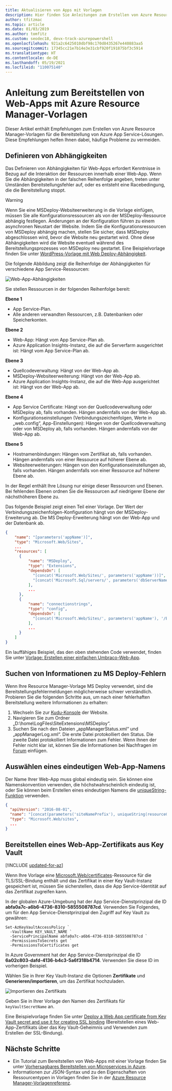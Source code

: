 ```yaml
---
title: Aktualisieren von Apps mit Vorlagen
description: Hier finden Sie Anleitungen zum Erstellen von Azure Resource Manager-Vorlagen zum Bereitstellen von App Service-Apps.
author: tfitzmac
ms.topic: article
ms.date: 01/03/2019
ms.author: tomfitz
ms.custom: seodec18, devx-track-azurepowershell
ms.openlocfilehash: 921a2c6425010dbf98c170d8435267e440883aa5
ms.sourcegitcommit: 17345cc21e7b14e3e31cbf920f191875bf3c5914
ms.translationtype: HT
ms.contentlocale: de-DE
ms.lasthandoff: 05/19/2021
ms.locfileid: "110075140"
---
```

# <a name="guidance-on-deploying-web-apps-by-using-azure-resource-manager-templates"></a>Anleitung zum Bereitstellen von Web-Apps mit Azure Resource Manager-Vorlagen

Dieser Artikel enthält Empfehlungen zum Erstellen von Azure Resource Manager-Vorlagen für die Bereitstellung von Azure App Service-Lösungen. Diese Empfehlungen helfen Ihnen dabei, häufige Probleme zu vermeiden.

## <a name="define-dependencies"></a>Definieren von Abhängigkeiten

Das Definieren von Abhängigkeiten für Web-Apps erfordert Kenntnisse in Bezug auf die Interaktion der Ressourcen innerhalb einer Web-App. Wenn Sie die Abhängigkeiten in der falschen Reihenfolge angeben, treten unter Umständen Bereitstellungsfehler auf, oder es entsteht eine Racebedingung, die die Bereitstellung stoppt.

> [!WARNING]
> Wenn Sie eine MSDeploy-Websiteerweiterung in die Vorlage einfügen, müssen Sie alle Konfigurationsressourcen als von der MSDeploy-Ressource abhängig festlegen. Änderungen an der Konfiguration führen zu einem asynchronen Neustart der Website. Indem Sie die Konfigurationsressourcen von MSDeploy abhängig machen, stellen Sie sicher, dass MSDeploy abgeschlossen wird, bevor die Website neu gestartet wird. Ohne diese Abhängigkeiten wird die Website eventuell während des Bereitstellungsprozesses von MSDeploy neu gestartet. Eine Beispielvorlage finden Sie unter [WordPress-Vorlage mit Web Deploy-Abhängigkeit](https://github.com/davidebbo/AzureWebsitesSamples/blob/master/ARMTemplates/WordpressTemplateWebDeployDependency.json).

Die folgende Abbildung zeigt die Reihenfolge der Abhängigkeiten für verschiedene App Service-Ressourcen:

![Web-App-Abhängigkeiten](media/web-sites-rm-template-guidance/web-dependencies.png)

Sie stellen Ressourcen in der folgenden Reihenfolge bereit:

**Ebene 1**
* App Service-Plan.
* Alle anderen verwandten Ressourcen, z.B. Datenbanken oder Speicherkonten.

**Ebene 2**
* Web-App: Hängt vom App Service-Plan ab.
* Azure Application Insights-Instanz, die auf die Serverfarm ausgerichtet ist: Hängt vom App Service-Plan ab.

**Ebene 3**
* Quellcodeverwaltung: Hängt von der Web-App ab.
* MSDeploy-Websiteerweiterung: Hängt von der Web-App ab.
* Azure Application Insights-Instanz, die auf die Web-App ausgerichtet ist: Hängt von der Web-App ab.

**Ebene 4**
* App Service Certificate: Hängt von der Quellcodeverwaltung oder MSDeploy ab, falls vorhanden. Hängen andernfalls von der Web-App ab.
* Konfigurationseinstellungen (Verbindungszeichenfolgen, Werte in „web.config“, App-Einstellungen): Hängen von der Quellcodeverwaltung oder von MSDeploy ab, falls vorhanden. Hängen andernfalls von der Web-App ab.

**Ebene 5**
* Hostnamenbindungen: Hängen vom Zertifikat ab, falls vorhanden. Hängen andernfalls von einer Ressource auf höherer Ebene ab.
* Websiteerweiterungen: Hängen von den Konfigurationseinstellungen ab, falls vorhanden. Hängen andernfalls von einer Ressource auf höherer Ebene ab.

In der Regel enthält Ihre Lösung nur einige dieser Ressourcen und Ebenen. Bei fehlenden Ebenen ordnen Sie die Ressourcen auf niedrigerer Ebene der nächsthöheren Ebene zu.

Das folgende Beispiel zeigt einen Teil einer Vorlage. Der Wert der Verbindungszeichenfolgen-Konfiguration hängt von der MSDeploy-Erweiterung ab. Die MS Deploy-Erweiterung hängt von der Web-App und der Datenbank ab.

```json
{
    "name": "[parameters('appName')]",
    "type": "Microsoft.Web/Sites",
    ...
    "resources": [
      {
          "name": "MSDeploy",
          "type": "Extensions",
          "dependsOn": [
            "[concat('Microsoft.Web/Sites/', parameters('appName'))]",
            "[concat('Microsoft.Sql/servers/', parameters('dbServerName'), '/databases/', parameters('dbName'))]",
          ],
          ...
      },
      {
          "name": "connectionstrings",
          "type": "config",
          "dependsOn": [
            "[concat('Microsoft.Web/Sites/', parameters('appName'), '/Extensions/MSDeploy')]"
          ],
          ...
      }
    ]
}
```

Ein lauffähiges Beispiel, das den oben stehenden Code verwendet, finden Sie unter [Vorlage: Erstellen einer einfachen Umbraco-Web-App](https://github.com/Azure/azure-quickstart-templates/tree/master/application-workloads/umbraco/umbraco-webapp-simple).

## <a name="find-information-about-msdeploy-errors"></a>Suchen von Informationen zu MS Deploy-Fehlern

Wenn Ihre Resource Manager-Vorlage MS Deploy verwendet, sind die Bereitstellungsfehlermeldungen möglicherweise schwer verständlich. Probieren Sie die folgenden Schritte aus, um nach einer fehlerhaften Bereitstellung weitere Informationen zu erhalten:

1. Wechseln Sie zur [Kudu-Konsole](https://github.com/projectkudu/kudu/wiki/Kudu-console) der Website.
2. Navigieren Sie zum Ordner „D:\home\LogFiles\SiteExtensions\MSDeploy“.
3. Suchen Sie nach den Dateien „appManagerStatus.xml“ und „appManagerLog.xml“. Die erste Datei protokolliert den Status. Die zweite Datei protokolliert Informationen zum Fehler. Wenn Ihnen der Fehler nicht klar ist, können Sie die Informationen bei Nachfragen im [Forum](/answers/topics/azure-webapps.html) einfügen.

## <a name="choose-a-unique-web-app-name"></a>Auswählen eines eindeutigen Web-App-Namens

Der Name Ihrer Web-App muss global eindeutig sein. Sie können eine Namenskonvention verwenden, die höchstwahrscheinlich eindeutig ist, oder Sie können beim Erstellen eines eindeutigen Namens die [uniqueString-Funktion](../azure-resource-manager/templates/template-functions-string.md#uniquestring) verwenden.

```json
{
  "apiVersion": "2016-08-01",
  "name": "[concat(parameters('siteNamePrefix'), uniqueString(resourceGroup().id))]",
  "type": "Microsoft.Web/sites",
  ...
}
```

## <a name="deploy-web-app-certificate-from-key-vault"></a>Bereitstellen eines Web-App-Zertifikats aus Key Vault

[!INCLUDE [updated-for-az](../../includes/updated-for-az.md)]

Wenn Ihre Vorlage eine [Microsoft.Web/certificates](/azure/templates/microsoft.web/certificates)-Ressource für die TLS/SSL-Bindung enthält und das Zertifikat in einer Key Vault-Instanz gespeichert ist, müssen Sie sicherstellen, dass die App Service-Identität auf das Zertifikat zugreifen kann.

In der globalen Azure-Umgebung hat der App Service-Dienstprinzipal die ID **abfa0a7c-a6b6-4736-8310-5855508787cd**. Verwenden Sie Folgendes, um für den App Service-Dienstprinzipal den Zugriff auf Key Vault zu gewähren:

```azurepowershell-interactive
Set-AzKeyVaultAccessPolicy `
  -VaultName KEY_VAULT_NAME `
  -ServicePrincipalName abfa0a7c-a6b6-4736-8310-5855508787cd `
  -PermissionsToSecrets get `
  -PermissionsToCertificates get
```

In Azure Government hat der App Service-Dienstprinzipal die ID **6a02c803-dafd-4136-b4c3-5a6f318b4714**. Verwenden Sie diese ID im vorherigen Beispiel.

Wählen Sie in Ihrer Key Vault-Instanz die Optionen **Zertifikate** und **Generieren/importieren**, um das Zertifikat hochzuladen.

![Importieren des Zertifikats](media/web-sites-rm-template-guidance/import-certificate.png)

Geben Sie in Ihrer Vorlage den Namen des Zertifikats für `keyVaultSecretName` an.

Eine Beispielvorlage finden Sie unter [Deploy a Web App certificate from Key Vault secret and use it for creating SSL binding](https://github.com/Azure/azure-quickstart-templates/tree/master/201-web-app-certificate-from-key-vault) (Bereitstellen eines Web-App-Zertifikats über das Key Vault-Geheimnis und Verwenden zum Erstellen der SSL-Bindung).

## <a name="next-steps"></a>Nächste Schritte

* Ein Tutorial zum Bereitstellen von Web-Apps mit einer Vorlage finden Sie unter [Vorhersagbares Bereitstellen von Microservices in Azure](deploy-complex-application-predictably.md).
* Informationen zur JSON-Syntax und zu den Eigenschaften von Ressourcentypen in Vorlagen finden Sie in der [Azure Resource Manager-Vorlagenreferenz](/azure/templates/).
